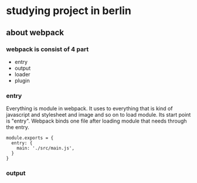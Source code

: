 # studying project in berlin

## about webpack

### webpack is consist of 4 part
- entry
- output
- loader
- plugin

### entry
Everything is module in webpack.
It uses to everything that is kind of javascript and stylesheet and image and so on to load module.
Its start point is "entry".
Webpack binds one file after loading module that needs through the entry.

```
module.exports = {
  entry: {
    main: './src/main.js',
  }
}
```

### output

